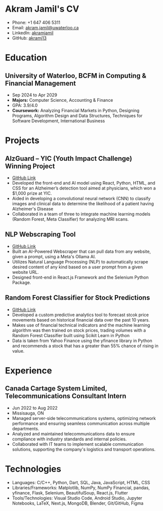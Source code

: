 # Akram Jamil's CV

- Phone: +1 647 406 5311
- Email: [akram.jamil@uwaterloo.ca](mailto:akram.jamil@uwaterloo.ca)
- LinkedIn: [akramjamil](https://linkedin.com/in/akramjamil)
- GitHub: [akramj13](https://github.com/akramj13)


# Education

## University of Waterloo, BCFM in Computing & Financial Management

- Sep 2024 to Apr 2029
- **Majors:** Computer Science, Accounting & Finance
- GPA: 3.9/4.0
- **Coursework:** Analyzing Financial Markets in Python, Designing Programs, Algorithm Design and Data Structures, Techniques for Software Development, International Business

# Projects

## AlzGuard – YIC (Youth Impact Challenge) Winning Project

- [GitHub Link](https://github.com/sahilalamgir/AlzGuard)
- Developed the front-end and AI model using React, Python, HTML, and CSS for an Alzheimer’s detection tool aimed at physicians, which won a \$1,000 prize at YIC.
- Aided in developing a convolutional neural network (CNN) to classify images and clinical data to determine the likelihood of a patient having Alzheimer's Disease
- Collaborated in a team of three to integrate machine learning models (Random Forest, Meta Classifier) for analyzing MRI scans.

## NLP Webscraping Tool

- [GitHub Link](https://github.com/akramj13/ai-webscrape)
- Built an AI-Powered Webscraper that can pull data from any website, given a prompt, using a Meta's Ollama AI.
- Utilizes Natural Language Processing (NLP) to automatically scrape desired content of any kind based on a user prompt from a given website URL.
- Designed front-end in React.js Framework and the Selenium Python Package.

## Random Forest Classifier for Stock Predictions

- [GitHub Link](https://github.com/akramj13/ai-stock-predictor)
- Developed a custom predictive analytics tool to forecast stcok price movements based on historical financial data over the past 10 years.
- Makes use of financial technical indicators and the machine learning algorithm was then trained on stock prices, trading volumes with a Random Forest Classifier built using Scikit Learn in Python
- Data is taken from Yahoo Finance using the yfinance library in Python and recommends a stock that has a greater than 55% chance of rising in value.

# Experience

## Canada Cartage System Limited, Telecommunications Consultant Intern

- Jun 2022 to Aug 2022
- Missisauga, ON
- Managed server-side telecommunications systems, optimizing network performance and ensuring seamless communication across multiple departments.
- Analyzed and maintained telecommunications data to ensure compliance with industry standards and internal policies.
- Collaborated with IT teams to implement scalable communication solutions, supporting the company's logistics and transport operations.

# Technologies

- Languages: C/C++, Python, Dart, SQL, Java, JavaScript, HTML, CSS
- Libraries/Frameworks: Matplotlib, NumPy, NumPy Financial, pandas, yfinance, Flask, Selenium, BeautifulSoup, React.js, Flutter
- Tools/Technologies: Visual Studio Code, Android Studio, Jupyter Notebooks, LaTeX, Next.js, MongoDB, Blender, Git/GitHub, Figma
